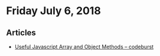 
# Friday July 6, 2018

## Articles

- [Useful Javascript Array and Object Methods – codeburst](https://codeburst.io/useful-javascript-array-and-object-methods-6c7971d93230)
